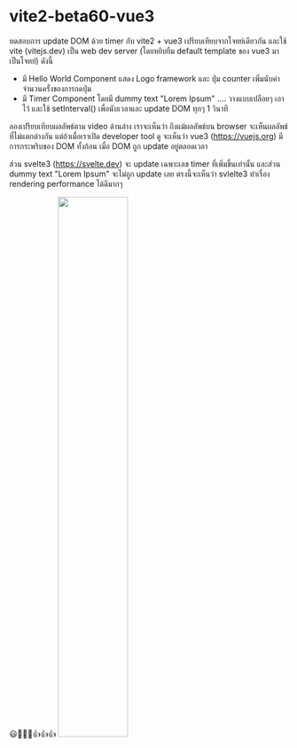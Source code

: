 # vite2-beta60-vue3
ทดสอบการ update DOM ด้วย timer กับ vite2 + vue3
เปรียบเทียบจากโจทย์เดียวกัน และใช้ vite (vitejs.dev) เป็น web dev server (โดยหยิบยืม default template ของ vue3 มาเป็นโจทย์) ดังนี้

- มี Hello World Component <HelloWorld /> แสดง Logo framework และ ปุ่ม counter เพิ่มนับค่าจำนวนครั้งของการกดปุ่ม
- มี Timer Component <Timer /> โดยมี dummy text "Lorem Ipsum" .... วางแบบเปลือยๆ เอาไว้ และใช้ setInterval() เพื่อนับเวลาและ update DOM ทุกๆ 1 วินาที

ลองเปรียบเทียบผลลัพธ์ตาม video ด้านล่าง
เราจะเห็นว่า ถึงแม้ผลลัพธ์บน browser จะเห็นผลลัพธ์ที่ไม่แตกต่างกัน
แต่ถ้าเมื่อเราเปิด developer tool ดู จะเห็นว่า vue3 (https://vuejs.org) มีการกระพริบของ DOM ทั้งก้อน เมื่อ DOM ถูก update อยู่ตลอดเวลา

ส่วน svelte3 (https://svelte.dev) จะ update เฉพาะเลข timer ที่เพิ่มขึ้นเท่านั้น และส่วน dummy text "Lorem Ipsum" จะไม่ถูก update เลย ตรงนี้จะเห็นว่า svlelte3 ทำเรื่อง rendering performance ได้ดีมากๆ

😃👏🎉🎉👍👍👍
[<img src="https://img.youtube.com/vi/pjVbgxy_qdM/maxresdefault.jpg" width="50%">](https://www.youtube.com/watch?v=pjVbgxy_qdM)

